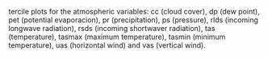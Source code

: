 tercile plots for the atmospheric variables: cc (cloud cover), dp (dew point), pet (potential evaporacion), pr (precipitation), ps (pressure), rlds (incoming longwave radiation), rsds (incoming shortwaver radiation), tas (temperature), tasmax (maximum temperature), tasmin (minimum temperature), uas (horizontal wind) and vas (vertical wind).

